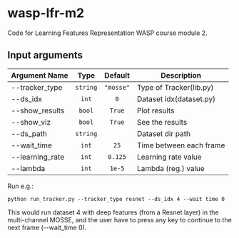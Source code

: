 # wasp-lfr-m2

Code for Learning Features Representation WASP course module 2.

## Input arguments 

| Argument Name       |       Type       |      Default       |       Description      |
|---------------------|:----------------:|:------------------:|------------------------|
| --tracker_type      |     `string`     |   `"mosse"`        | Type of Tracker(lib.py)|
| --ds_idx            |     `int`        |   `0`              | Dataset idx(dataset.py)|  
| --show_results      |     `bool`       |  `True`            | Plot results           |
| --show_viz          |     `bool`       | `True`             | See the results        |
| --ds_path           |     `string`     |                    | Dataset dir path       |
| --wait_time         |     `int`        | `25`               | Time between each frame|
| --learning_rate     |     `int`        | `0.125`            | Learning rate value    |
| --lambda            |     `int`        | `1e-5`             | Lambda (reg.) value    |

Run e.g.:


````
python run_tracker.py --tracker_type resnet --ds_idx 4 --wait time 0
````

This would run dataset 4 with deep features (from a Resnet layer) in the multi-channel MOSSE, and the
user have to press any key to continue to the next frame (--wait_time 0).